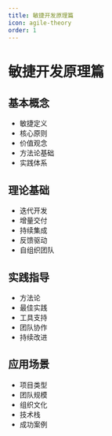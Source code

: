 ```yaml
---
title: 敏捷开发原理篇
icon: agile-theory
order: 1
---
```


# 敏捷开发原理篇

## 基本概念
- 敏捷定义
- 核心原则
- 价值观念
- 方法论基础
- 实践体系

## 理论基础
- 迭代开发
- 增量交付
- 持续集成
- 反馈驱动
- 自组织团队

## 实践指导
- 方法论
- 最佳实践
- 工具支持
- 团队协作
- 持续改进

## 应用场景
- 项目类型
- 团队规模
- 组织文化
- 技术栈
- 成功案例
